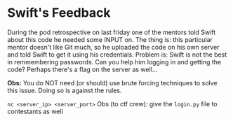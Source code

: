 # Swift's Feedback

During the pod retrospective on last friday one of the mentors
told Swift about this code he needed some INPUT on. The thing is:
this particular mentor doesn't like Git much, so he uploaded
the code on his own server and told Swift to get it using
his credentials. Problem is: Swift is not the best in
remmembering passwords. Can you help him logging in
and getting the code? Perhaps there's a flag on the server
as well...

**Obs:** You do NOT need (or should) use brute forcing techniques
to solve this issue. Doing so is against the rules.

`nc <server_ip> <server_port>`
Obs (to ctf crew): give the `login.py` file to contestants as well
